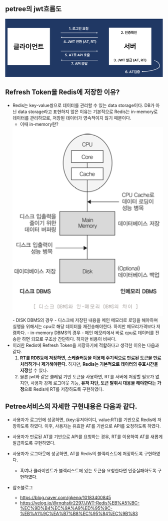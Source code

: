 ## petree의 jwt흐름도

<img src="https://github.com/Suxxxxhyun/trouble-shooting-archive/blob/main/image/jwt-stream.PNG">

## Refresh Token을 Redis에 저장한 이유?
- Redis는 key-value쌍으로 데이터를 관리할 수 있는 data storage이다. DB가 아닌 data storage라고 표현하지 않은 이유는 기본적으로 Redis는 in-memory로 데이터를 관리하므로, 저장된 데이터가 영속적이지 않기 때문이다.
  - 이때 in-memory란?
  <img src="https://github.com/Suxxxxhyun/trouble-shooting-archive/blob/main/image/disk-inmemory.PNG">
    - DISK DBMS의 경우 
      - 디스크에 저장된 내용을 메인 메모리로 로딩을 해야하며 실행을 위해서는 cpu로 해당 데이터를 재전송해야한다. 하지만 메모리가격보다 저렴하다.
    - in-memory DBMS의 경우
      - 메인 메모리에서 바로 cpu로 데이터를 전송만 하면 되므로 구조상 간단하다. 하지만 비용이 비싸다.
- 이러한 Redis에 Refresh Token을 저장하기에 적합하다고 생각한 이유는 다음과 같다.
  1) **RT를 RDB등에 저장하면, 스케줄러등을 이용해 주기적으로 만료된 토큰을 만료처리하거나 제거해야한다.** 하지만, **Redis는 기본적으로 데이터의 유효시간을 지정**할 수 있다.
  2) 물론 jwt와 같은 클레임 기반 토큰을 사용하면, RT를 서버에 저장할 필요가 없지만, 사용자 강제 로그아웃 기능, **유저 차단, 토큰 탈취시 대응을 해야한다는 가정**으로 Redis에 RT를 저장하도록 구현하였다.


## Petree서비스의 자세한 구현내용은 다음과 같다.

- 사용자가 로그인에 성공하면, (key:유저아이디, value:RT)를 기반으로 Redis에 저장하도록 하였다. 이후, 사용자는 유효한 AT를 기반으로 API를 요청하도록 하였다.
- 사용자가 만료된 AT를 기반으로 API를 요청하는 경우, RT를 이용하여 AT를 새롭게 발급하도록 구현하였다.
- 사용자가 로그아웃에 성공하면, AT를 Redis의 블랙리스트에 저장하도록 구현하였다.
  - 혹여나 클라이언트가 블랙리스트에 있는 토큰을 요청한다면 인증실패하도록 구현하였다.

- 참조블로그
  - https://blog.naver.com/gkenq/10183400845
  - https://velog.io/@rnqhstlr2297/JWT-Redis%EB%A5%BC-%EC%9D%B4%EC%9A%A9%ED%95%9C-%EB%A1%9C%EA%B7%B8%EC%95%84%EC%9B%83
